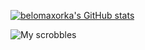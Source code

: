 [![belomaxorka's GitHub stats](https://github-readme-stats.vercel.app/api?username=belomaxorka&theme=buefy)](https://github.com/belomaxorka)

![My scrobbles](https://lastfm-recently-played.vercel.app/api?user=belomaxorka&show_user=header)
